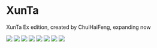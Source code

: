 # XunTa
XunTa Ex edition, created by ChuiHaiFeng, expanding now

![](https://raw.githubusercontent.com/leunghowell/XunTa/master/app/ScreenShot/entry.png)
![](https://raw.githubusercontent.com/leunghowell/XunTa/master/app/ScreenShot/bindlist.jpg)
![](https://raw.githubusercontent.com/leunghowell/XunTa/master/app/ScreenShot/userlocation.jpg)
![](https://raw.githubusercontent.com/leunghowell/XunTa/master/app/ScreenShot/plan.jpg)
![](https://raw.githubusercontent.com/leunghowell/XunTa/master/app/ScreenShot/makeplan.png)
![](https://raw.githubusercontent.com/leunghowell/XunTa/master/app/ScreenShot/history.jpg)
![](https://raw.githubusercontent.com/leunghowell/XunTa/master/app/ScreenShot/sharelocation.jpg)
![](https://raw.githubusercontent.com/leunghowell/XunTa/master/app/ScreenShot/userinfo.png)